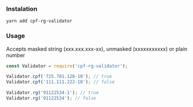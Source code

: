 ### Instalation

`yarn add cpf-rg-validator`

### Usage
Accepts masked string (xxx.xxx.xxx-xx), unmasked (xxxxxxxxxxx) or plain number

```javascript
const Validator = require('cpf-rg-validator');

Validator.cpf('725.701.128-10'); // true
Validator.cpf('111.111.222-10'); // false

Validator.rg('91122534-1'); // true
Validator.rg('91122534'); // false
```